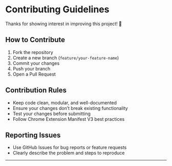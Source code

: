 # Contributing Guidelines

Thanks for showing interest in improving this project! 🚀

## How to Contribute
1. Fork the repository
2. Create a new branch (`feature/your-feature-name`)
3. Commit your changes
4. Push your branch
5. Open a Pull Request

## Contribution Rules
- Keep code clean, modular, and well-documented
- Ensure your changes don’t break existing functionality
- Test your changes before submitting
- Follow Chrome Extension Manifest V3 best practices

## Reporting Issues
- Use GitHub Issues for bug reports or feature requests
- Clearly describe the problem and steps to reproduce

---
